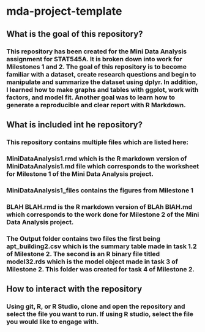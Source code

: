 # mda-project-template
## What is the goal of this repository?
### This repository has been created for the Mini Data Analysis assignment for STAT545A. It is broken down into work for Milestones 1 and 2. The goal of this repository is to become familiar with a dataset, create research questions and begin to manipulate and summarize the dataset using dplyr. In addition, I learned how to make graphs and tables with ggplot, work with factors, and model fit. Another goal was to learn how to generate a reproducible and clear report with R Markdown. 
## What is included int he repository? 
### This repository contains multiple files which are listed here: 
### MiniDataAnalysis1.rmd which is the R markdown version of MiniDataAnalysis1.md file which corresponds to the worksheet for Milestone 1 of the Mini Data Analysis project. 
### MiniDataAnalysis1_files contains the figures from Milestone 1 
### BLAH BLAH.rmd is the R markdown version of BLAh BlAH.md which corresponds to the work done for Milestone 2 of the Mini Data Analysis project. 
### The Output folder contains two files the first being apt_building2.csv which is the summary table made in task 1.2 of Milestone 2. The second is an R binary file titled model32.rds   which is the model object made in task 3 of Milestone 2. This folder was created for task 4 of Milestone 2. 
## How to interact with the repository
### Using git, R, or R Studio, clone and open the repository and select the file you want to run. If using R studio, select the file you would like to engage with. 
